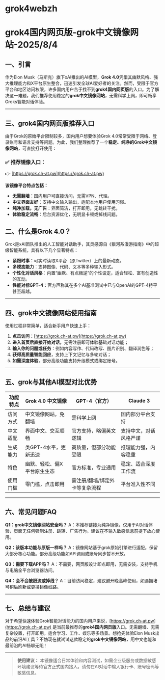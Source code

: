 # grok4webzh
# grok4国内网页版-grok中文镜像网站-2025/8/4

## 一、引言

作为Elon Musk（马斯克）旗下xAI推出的AI模型，**Grok 4.0**凭借其幽默风格、强大推理能力和X平台原生整合，迅速引发全球AI爱好者的关注。然而，受限于官方平台和地区访问权限，许多国内用户苦于找不到**grok4国内网页版**的入口。为了解决这一难题，我们推荐使用稳定的**grok中文镜像网站**，无需科学上网，即可畅享Groks智能对话体验。

---
## 三、grok4国内网页版推荐入口

由于Grok的原始平台限制较多，国内用户想要体验Grok 4.0常常受限于网络、登录账号和语言支持等问题。为此，我们整理推荐了一个**稳定、纯净的Grok中文镜像网站**，可直接打开使用：

### ✅ 推荐镜像入口：

👉 [https://grok.ch-at.pw](https://grok.ch-at.pw)

**该镜像平台特点包括：**

* **无需翻墙**：国内用户可直接访问，无需VPN、代理。
* **中文界面友好**：支持中文输入输出，适配本地用户使用习惯。
* **纯净加载，无广告**：界面简洁，打开即用，无跳转干扰。
* **体验稳定流畅**：后台资源优化，无明显卡顿或掉线问题。

## 二、什么是Grok 4.0？

Grok是xAI团队推出的人工智能对话助手，其灵感源自《银河系漫游指南》中的超级智能系统，具有以下几个显著特点：

* **紧跟时事**：可实时读取X平台（原Twitter）上的最新动态。
* **多模态能力**：支持图像、代码、文本等多种输入形式。
* **个性化对话风格**：内置“幽默、有点叛逆”的个性设定，适合轻松、富有创造性的互动。
* **性能对标GPT-4**：官方声称其在多个AI基准测试中已与OpenAI的GPT-4持平甚至超越。

---

## 四、grok中文镜像网站使用指南

使用过程非常简单，适合新手用户快速上手：

1. **点击访问**：[https://grok.ch-at.pw](https://grok.ch-at.pw)
2. **进入首页后直接开始对话**，无需注册即可体验基础对话功能；
3. **输入你的问题或任务**：例如内容写作、代码改写、图片识别、翻译润色等；
4. **获得高质量智能回应**，支持上下文记忆与多轮对话；
5. **如需深度体验**，部分高级功能支持升级模式或绑定账号。

---

## 五、grok与其他AI模型对比优势

| 功能特点 | Grok 4.0 中文镜像  | GPT-4（官方）        | Claude 3    |
| ---- | -------------- | ---------------- | ----------- |
| 访问方式 | 中文镜像网站，免翻墙     | 需科学上网            | 国内部分平台支持    |
| 中文适配 | 界面中文、交互顺畅      | 官方支持，略偏英文逻辑      | 支持中文，对话风格严谨 |
| 生成能力 | 类GPT-4水平，更新迅速  | 高质量，但部分功能受限      | 推理能力强，内容稳重  |
| 特色   | 幽默、轻松、偏X平台原生生态 | 官方标准，专业通用        | 稳定、适合深度工作流  |
| 使用门槛 | 零门槛，点击即用       | 需注册/翻墙/绑定外卡等复杂流程 | 平台准入性不同     |

---

## 六、常见问题FAQ

**Q1：grok中文镜像网站安全吗？**
A：本推荐链接为纯净镜像，仅用于AI对话体验，页面无任何强制注册、跳转、广告行为。建议在不输入敏感信息前提下放心使用。

**Q2：该版本功能与原版一样吗？**
A：镜像网站基于grok原始引擎进行适配，保留大部分核心功能。部分高级功能如API调用或账号同步暂不开放。

**Q3：需要下载APP吗？**
A：不需要，网页版设计即点即用，无需安装，支持手机与电脑全平台浏览器访问。

**Q4：会不会被限流或掉线？**
A：目前访问稳定，建议避开晚高峰使用，如遇拥堵可稍后刷新或更换镜像线路。

---

## 七、总结与建议

对于希望快速体验Grok智能对话能力的国内用户来说，[https://grok.ch-at.pw](https://grok.ch-at.pw) 是当前最推荐的**grok4国内网页版**入口。无需翻墙、无需复杂设置，打开即用，适合学习、工作、娱乐等多场景。想抢先体验Elon Musk出品的前沿AI工具？不妨现在就试试这款稳定的**grok中文镜像网站**，用中文也能和最前沿的AI畅聊无阻！

---

> **使用建议：**
> 本镜像适合日常体验和内容测试，如需企业级服务或数据敏感环境建议等待官方正式国内接入。请勿在AI对话中输入银行卡、账号密码等敏感信息。

